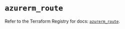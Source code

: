 # `azurerm_route`

Refer to the Terraform Registry for docs: [`azurerm_route`](https://registry.terraform.io/providers/hashicorp/azurerm/4.21.0/docs/resources/route).
